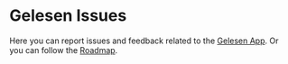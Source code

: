# Gelesen Issues

Here you can report issues and feedback related to the [Gelesen App](https://gelesen.app). Or you can follow the [Roadmap](https://github.com/orgs/doppeltilde/projects/1).
